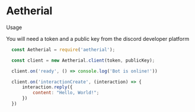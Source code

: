 # Aetherial

Usage

You will need a token and a public key from the discord developer platform

```js
  const Aetherial = require('aetherial');

  const client = new Aetherial.client(token, publicKey);

  client.on('ready', () => console.log('Bot is online!'))

  client.on('interactionCreate', (interaction) => {
      interaction.reply({
          content: "Hello, World!";
      })
  })
```
